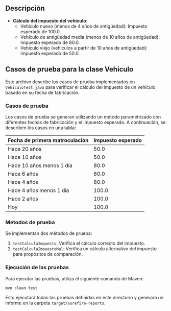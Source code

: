 ## Descripción

- **Cálculo del impuesto del vehículo**:
  - Vehículo nuevo (menos de 4 años de antigüedad): Impuesto esperado de 100.0.
  - Vehículo de antigüedad media (menos de 10 años de antigüedad): Impuesto esperado de 80.0.
  - Vehículo viejo (vehículos a partir de 10 años de antigüedad): Impuesto esperado de 50.0.

## Casos de prueba para la clase Vehiculo

Este archivo describe los casos de prueba implementados en `VehiculoTest.java` para verificar el cálculo del impuesto de un vehículo basado en su fecha de fabricación.

### Casos de prueba

Los casos de prueba se generan utilizando un método parametrizado con diferentes fechas de fabricación y el impuesto esperado. A continuación, se describen los casos en una tabla:

| Fecha de primera matroculación      | Impuesto esperado |
|-------------------------------------|-------------------|
| Hace 20 años                        | 50.0              |
| Hace 10 años                        | 50.0              |
| Hace 10 años menos 1 día            | 80.0              |
| Hace 6 años                         | 80.0              |
| Hace 4 años                         | 80.0              |
| Hace 4 años menos 1 día             | 100.0             |
| Hace 2 años                         | 100.0             |
| Hoy                                 | 100.0             |

### Métodos de prueba

Se implementan dos métodos de prueba:

1. `testCalculaImpuesto`: Verifica el cálculo correcto del impuesto.
2. `testCalculaImpuestoMal`: Verifica un cálculo alternativo del impuesto para propósitos de comparación.

### Ejecución de las pruebas

Para ejecutar las pruebas, utiliza el siguiente comando de Maven:

```bash
mvn clean test
```

Esto ejecutará todas las pruebas definidas en este directorio y generará un informe en la carpeta `target/surefire-reports`.